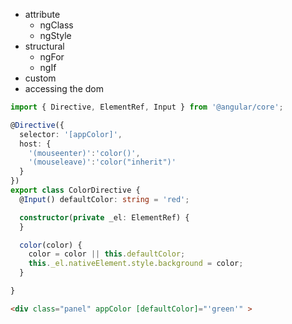 + attribute
    + ngClass
    + ngStyle
+ structural
    + ngFor
    + ngIf
+ custom
+ accessing the dom

```ts
import { Directive, ElementRef, Input } from '@angular/core';

@Directive({
  selector: '[appColor]',
  host: {
    '(mouseenter)':'color()',
    '(mouseleave)':'color("inherit")'
  }
})
export class ColorDirective {
  @Input() defaultColor: string = 'red';

  constructor(private _el: ElementRef) {
  }

  color(color) {
    color = color || this.defaultColor;
    this._el.nativeElement.style.background = color;
  }

}
```

```html
<div class="panel" appColor [defaultColor]="'green'" >
```

